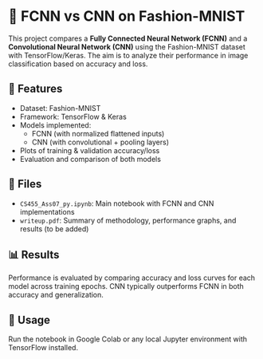 # 🧠 FCNN vs CNN on Fashion-MNIST

This project compares a **Fully Connected Neural Network (FCNN)** and a **Convolutional Neural Network (CNN)** using the Fashion-MNIST dataset with TensorFlow/Keras. The aim is to analyze their performance in image classification based on accuracy and loss.

## 🔧 Features
- Dataset: Fashion-MNIST
- Framework: TensorFlow & Keras
- Models implemented:
  - FCNN (with normalized flattened inputs)
  - CNN (with convolutional + pooling layers)
- Plots of training & validation accuracy/loss
- Evaluation and comparison of both models

## 📁 Files
- `CS455_Ass07_py.ipynb`: Main notebook with FCNN and CNN implementations
- `writeup.pdf`: Summary of methodology, performance graphs, and results (to be added)

## 📊 Results
Performance is evaluated by comparing accuracy and loss curves for each model across training epochs. CNN typically outperforms FCNN in both accuracy and generalization.

## 📌 Usage
Run the notebook in Google Colab or any local Jupyter environment with TensorFlow installed.
